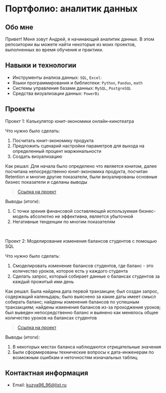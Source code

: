 # Портфолио: аналитик данных

## Обо мне 

Привет! Меня зовут Андрей, я начинающий аналитик данных. 
В этом репозитории вы можете найти некоторые из моих проектов, выполненных во время обучения и практики.
<br>

## Навыки и технологии
- Инструменты анализа данных: ``SQL``, ``Excel``: 
- Языки программирования и библиотеки: ``Python``, ``Pandas``, ``math`` 
- Системы управления базами данных: ``MySQL``, ``PostgreSQL``
- Средства визуализации данных: ``PowerBi``



## Проекты
<p> Проект 1: Калькулятор юнит-экономики онлайн-кинотеатра</p>
<p>Что нужно было сделать:<p>
<ol>
  <li>Посчитать юнит-экономику продукта</li>
  <li>Предложить сценарий настройки параметров для выхода на определенный процент маржинальности</li>
  <li>Создать визуализацию</li>
</ol>

<p>Как решал: Для начала было определено что является юнитом, далее посчитана непосредственно юнит-экономика продукта, посчитан Retention и многие другие показатели, были визуалированы основные бизнес показатели и сделаны выводы <p>


> <a href="https://github.com/andrey-portfolio/Antilol/blob/main/Проект%201.xlsx">Ссылка на проект</a>  

<p>Выводы (итоги):<p>
<ol>
  <li>С точки зрения финансовой составляющей используемая бизнес-модель абсолютно не эффективна, является убыточной</li>
  <li>Негативные тенденции по многим показателям</li>
</ol>
<br> 

<p>Проект 2: Моделирование изменения балансов студентов с помощью SQL</p> 
<p>Что нужно было сделать:<p>
<ol>
  <li>Смоделировать изменение балансов студентов, где баланс - это количество уроков, которое есть у каждого студента</li>
  <li>Сделать запрос, который собирает данные о балансах студентов за каждый прожитый ими день</li>
</ol>

<p>Как решал: Была найдена дата первой транзакции; был создан запрос, содержащий каленьдарь; было выяснено за какие даты имеет смысл собирать баланс; найдены изменения балансов по успешным транзакциям; найдены изменения балансов из-за проходжения уроков; был выведен непосредственно баланс и выянено как менялось общее количество уроков на балансах студентов<p>

> <a href="https://github.com/Skyproportfolio/data-analytics-5month/blob/main/Проект%205.xlsx">Ссылка на проект</a>
 
 <p>Выводы (итоги):<p>
<ol>
  <li>В некоторых местах баланса наблюдаются отрицательные значения</li>
  <li>Были сформированы технические вопросы к дата-инженерам по возможным ошибкам и неточностям изначальных таблиц</li>
</ol>

## Контактная информация
- Email: kuzya96_96@list.ru
